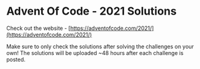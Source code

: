 # Advent Of Code - 2021 Solutions

Check out the website - [https://adventofcode.com/2021/](https://adventofcode.com/2021/)

Make sure to only check the solutions after solving the challenges on your own! The solutions will be uploaded ~48 hours after each challenge is posted.
